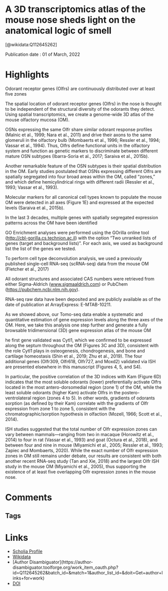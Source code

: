 
A 3D transcriptomics atlas of the mouse nose sheds light on the anatomical logic of smell
=========================================================================================
  
  [@wikidata:Q112645262]  
  
Publication date : 01 of March, 2022  

# Highlights
Odorant receptor genes (Olfrs) are continuously distributed over at least five zones

The spatial location of odorant receptor genes (Olfrs) in the nose is thought to be independent of the structural diversity of the odorants they detect. Using spatial transcriptomics, we create a genome-wide 3D atlas of the mouse olfactory mucosa (OM).

OSNs expressing the same Olfr share similar odorant response profiles (Malnic et al., 1999; Nara et al., 2011) and drive their axons to the same glomeruli in the olfactory bulb (Mombaerts et al., 1996; Ressler et al., 1994; Vassar et al., 1994). Thus, Olfrs define functional units in the olfactory system and function as genetic markers to discriminate between different mature OSN subtypes (Ibarra-Soria et al., 2017; Saraiva et al., 2015b).

Another remarkable feature of the OSN subtypes is their spatial distribution in the OM. Early studies postulated that OSNs expressing different Olfrs are spatially segregated into four broad areas within the OM, called “zones,” and which define hemicylindrical rings with different radii (Ressler et al., 1993; Vassar et al., 1993).

Molecular markers for all canonical cell types known to populate the mouse OM were detected in all axes (Figure 1E) and expressed at the expected levels (Saraiva et al., 2015b).

In the last 3 decades, multiple genes with spatially segregated expression patterns across the OM have been identified


GO Enrichment analyses were performed using the GOrilla online tool (http://cbl-gorilla.cs.technion.ac.il) with the option “Two unranked lists of genes (target and background lists)”. For each axis, we used as background list the list of the genes we tested.

To perform cell type deconvolution analysis, we used a previously published single-cell RNA-seq (scRNA-seq) data from the mouse OM (Fletcher et al., 2017)

All odorant structures and associated CAS numbers were retrieved from either Sigma-Aldrich (www.sigmaaldrich.com) or PubChem (https://pubchem.ncbi.nlm.nih.gov). 

RNA-seq raw data have been deposited and are publicly available as of the date of publication at ArrayExpress: E-MTAB-10211. 

As we showed above, our Tomo-seq data enable a systematic and quantitative estimation of gene expression levels along the three axes of the OM. Here, we take this analysis one step further and generate a fully browsable tridimensional (3D) gene expression atlas of the mouse OM

he first gene validated was Cytl1, which we confirmed to be expressed along the septum throughout the OM (Figures 3C and 3D), consistent with the role Cytl1 plays in osteogenesis, chondrogenesis, and bone and cartilage homeostasis (Shin et al., 2019; Zhu et al., 2019). The four additional genes (Olfr309, Olfr618, Olfr727, and Moxd2) validated via ISH are presented elsewhere in this manuscript (Figures 4, 5, and S4).

In particular, the positive correlation of the 3D indices with Kam (Figure 6D) indicates that the most soluble odorants (lower) preferentially activate Olfrs located in the most antero-dorsomedial region (zone 1) of the OM, while the least soluble odorants (higher Kam) activate Olfrs in the postero-ventrolateral region (zones 4 to 5). In other words, gradients of odorants sorption (as defined by their Kam) correlate with the gradients of Olfr expression from zone 1 to zone 5, consistent with the chromatographic/sorption hypothesis in olfaction (Mozell, 1966; Scott et al., 2014).

ISH studies suggested that the total number of Olfr expression zones can vary between mammals—ranging from two in macaque (Horowitz et al., 2014) to four in rat (Vassar et al., 1993) and goat (Octura et al., 2018), and between four and nine in mouse (Miyamichi et al., 2005; Ressler et al., 1993; Zapiec and Mombaerts, 2020). While the exact number of Olfr expression zones in OM still remains under debate, our results are consistent with both another recent RNA-seq study (Tan and Xie, 2018) and the largest Olfr ISH study in the mouse OM (Miyamichi et al., 2005), thus supporting the existence of at least five overlapping Olfr expression zones in the mouse nose.

# Comments

## Tags

# Links
  
 * [Scholia Profile](https://scholia.toolforge.org/work/Q112645262)  
 * [Wikidata](https://www.wikidata.org/wiki/Q112645262)  
 * [Author Disambiguator](https://author-
disambiguator.toolforge.org/work_item_oauth.php?id=Q112645262&batch_id=&match=1&author_list_id=&doit=Get+author+links+for+work)  
 * [DOI](https://doi.org/10.1016/J.CELREP.2022.110547)  
